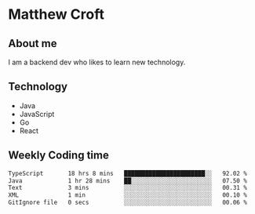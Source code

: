 # Matthew Croft

## About me
I am a backend dev who likes to learn new technology. 

## Technology
- Java
- JavaScript
- Go
- React

## Weekly Coding time
<!--START_SECTION:waka-->

```txt
TypeScript       18 hrs 8 mins   ███████████████████████░░   92.02 %
Java             1 hr 28 mins    ██░░░░░░░░░░░░░░░░░░░░░░░   07.50 %
Text             3 mins          ░░░░░░░░░░░░░░░░░░░░░░░░░   00.31 %
XML              1 min           ░░░░░░░░░░░░░░░░░░░░░░░░░   00.10 %
GitIgnore file   0 secs          ░░░░░░░░░░░░░░░░░░░░░░░░░   00.06 %
```

<!--END_SECTION:waka-->
